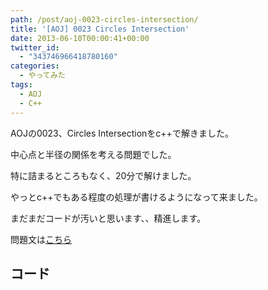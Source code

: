 ```yaml
---
path: /post/aoj-0023-circles-intersection/
title: '[AOJ] 0023 Circles Intersection'
date: 2013-06-10T00:00:41+00:00
twitter_id:
  - "343746966418780160"
categories:
  - やってみた
tags:
  - AOJ
  - C++
---
```

AOJの0023、Circles Intersectionをc++で解きました。

中心点と半径の関係を考える問題でした。
  
特に詰まるところもなく、20分で解けました。

やっとc++でもある程度の処理が書けるようになって来ました。
  
まだまだコードが汚いと思います、、精進します。

問題文は[こちら](http://judge.u-aizu.ac.jp/onlinejudge/description.jsp?id=0023&lang=jp)

<!--more-->

コード
----------------------------------------


<div style="font-size:0px;height:0px;line-height:0px;margin:0;padding:0;clear:both">
</div>